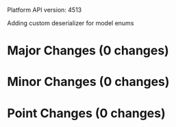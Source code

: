 Platform API version: 4513


Adding custom deserializer for model enums

# Major Changes (0 changes)


# Minor Changes (0 changes)


# Point Changes (0 changes)
